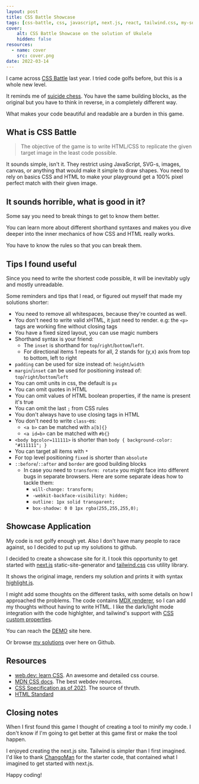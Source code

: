 ```yaml
---
layout: post
title: CSS Battle Showcase
tags: [css-battle, css, javascript, next.js, react, tailwind.css, my-solution]
cover:
    alt: CSS Battle Showcase on the solution of Ukulele
    hidden: false
resources:
  - name: cover
    src: cover.png
date: 2022-03-14
---
```


I came across [CSS Battle](https://cssbattle.dev) last year. I tried code golfs before, but this is a whole new level.

<!--more-->

It reminds me of [suicide chess](https://en.wikipedia.org/wiki/Losing_chess).
You have the same building blocks, as the original but you have to think in reverse,
in a completely different way.

What makes your code beautiful and readable are a burden in this game.

## What is CSS Battle

>The objective of the game is to write HTML/CSS to replicate the given target image in the least code possible.

It sounds simple, isn't it. They restrict using JavaScript, SVG-s, images, canvas,
or anything that would make it simple to draw shapes.
You need to rely on basics CSS and HTML to make your playground get a 100% pixel perfect match with their given image.

## It sounds horrible, what is good in it?

Some say you need to break things to get to know them better.

You can learn more about different shorthand syntaxes and makes you
dive deeper into the inner mechanics of how CSS and HTML really works.

You have to know the rules so that you can break them.

## Tips I found useful

Since you need to write the shortest code possible, it will be inevitably ugly and mostly unreadable.

Some reminders and tips that I read, or figured out myself that made my solutions shorter:

- You need to remove all whitespaces, because they're counted as well.
- You don't need to write valid xHTML, it just need to render. e.g: the `<p>` tags are working fine without closing tags
- You have a fixed sized layout, you can use magic numbers
- Shorthand syntax is your friend:
  - The `inset` is shorthand for `top`/`right`/`bottom`/`left`.
  - For directional items 1 repeats for all, 2 stands for (y,x) axis from top to bottom, left to right
- `padding` can be used for size instead of: `height`/`width`
- `margin`/`inset` can be used for positioning instead of: `top`/`right`/`bottom`/`left`
- You can omit units in css, the default is `px`
- You can omit quotes in HTML
- You can omit values of HTML boolean properties, if the name is present it's true
- You can omit the last `;` from CSS rules
- You don't always have to use closing tags in HTML
- You don't need to write `class`-es:
  - `<a b>` can be matched with `a[b]{}`
  - `<a id=b>` can be matched with `#b{}`
- `<body bgcolor=111111>` is shorter than `body { background-color: "#111111"; }`
- You can target all items with `*`
- For top level positioning `fixed` is shorter than `absolute`
- `::before`/`::after` and `border` are good building blocks
  - In case you need to `transform: rotate` you might face into different bugs in separate browsers.
  Here are some separate ideas how to tackle them:
    - `will-change: transform;`
    - `-webkit-backface-visibility: hidden;`
    - `outline: 1px solid transparent;`
    - `box-shadow: 0 0 1px rgba(255,255,255,0);`

## Showcase Application

My code is not golfy enough yet. Also I don't have many people to race against, so I decided to put up my solutions to github.

I decided to create a showcase site for it. I took this opportunity to get started with [next.js](https://nextjs.org/) static-site-generator and [tailwind.css](https://tailwindcss.com/) css utility library.

It shows the original image, renders my solution and prints it with syntax [highlight.js](https://highlightjs.org/).

I might add some thoughts on the different tasks, with some details on how I approached the problems.
The code contains [MDX renderer](https://nextjs.org/docs/advanced-features/using-mdx),
so I can add my thoughts without having to write HTML.
I like the dark/light mode integration with the code highlghter, and tailwind's support with
[CSS custom properties](https://developer.mozilla.org/en-US/docs/Web/CSS/Using_CSS_custom_properties).

You can reach the [DEMO](https://budavariam.github.io/css-battle-showcase/) site here.

Or browse [my solutions](https://github.com/budavariam/css-battle-showcase/tree/main/public/solutions) over here on Github.

## Resources

- [web.dev: learn CSS](https://web.dev/learn/css/). An awesome and detailed css course.
- [MDN CSS docs](https://developer.mozilla.org/en-US/docs/Web/CSS). The best webdev reources.
- [CSS Specification as of 2021](https://www.w3.org/TR/css-2021/). The source of thruth.
- [HTML Standard](https://html.spec.whatwg.org) 

## Closing notes

When I first found this game I thought of creating a tool to minify my code.
I don't know if I'm going to get better at this game first or make the tool happen.

I enjoyed creating the next.js site. Tailwind is simpler than I first imagined.
I'd like to thank [ChangoMan](https://github.com/ChangoMan/nextjs-typescript-mdx-blog)
for the starter code, that contained what I imagined to get started with next.js.

Happy coding!
